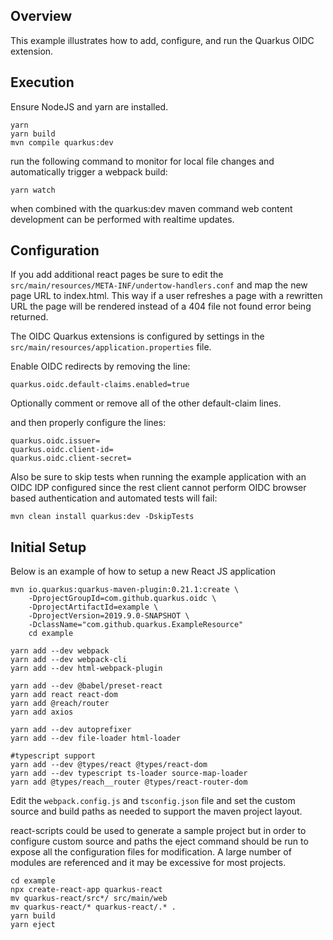 ## Overview

This example illustrates how to add, configure, and run the Quarkus OIDC extension.  

## Execution

Ensure NodeJS and yarn are installed.

```
yarn
yarn build
mvn compile quarkus:dev
```


run the following command to monitor for local file changes and automatically trigger a webpack build:

`yarn watch`

when combined with the quarkus:dev maven command web content development can be performed with realtime updates. 

## Configuration

If you add additional react pages be sure to edit the `src/main/resources/META-INF/undertow-handlers.conf` and map the new page URL to index.html. This way if a user refreshes a page with a rewritten URL the page will be rendered instead of a 404 file not found error being returned.

The OIDC Quarkus extensions is configured by settings in the `src/main/resources/application.properties` file.

Enable OIDC redirects by removing the line:

`quarkus.oidc.default-claims.enabled=true`

Optionally comment or remove all of the other default-claim lines.

and then properly configure the lines:

```
quarkus.oidc.issuer=
quarkus.oidc.client-id= 
quarkus.oidc.client-secret= 
```

Also be sure to skip tests when running the example application with an OIDC IDP configured since the rest client cannot perform OIDC browser based authentication and automated tests will fail:

`mvn clean install quarkus:dev -DskipTests`


## Initial Setup

Below is an example of how to setup a new React JS application

```
mvn io.quarkus:quarkus-maven-plugin:0.21.1:create \
    -DprojectGroupId=com.github.quarkus.oidc \
    -DprojectArtifactId=example \
    -DprojectVersion=2019.9.0-SNAPSHOT \
    -DclassName="com.github.quarkus.ExampleResource"
    cd example

yarn add --dev webpack
yarn add --dev webpack-cli
yarn add --dev html-webpack-plugin 

yarn add --dev @babel/preset-react
yarn add react react-dom
yarn add @reach/router
yarn add axios

yarn add --dev autoprefixer
yarn add --dev file-loader html-loader

#typescript support
yarn add --dev @types/react @types/react-dom
yarn add --dev typescript ts-loader source-map-loader
yarn add @types/reach__router @types/react-router-dom
```

Edit the `webpack.config.js` and `tsconfig.json` file and set the custom source and build paths as needed to support the maven project layout.

react-scripts could be used to generate a sample project but in order to configure custom source and paths the eject command should be run to expose all the configuration files for modification. A large number of modules are referenced and it may be excessive for most projects.

```
cd example    
npx create-react-app quarkus-react
mv quarkus-react/src*/ src/main/web
mv quarkus-react/* quarkus-react/.* .
yarn build
yarn eject
```
